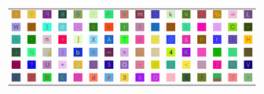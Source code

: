 <table>
<tr>
<td><img src="27.gif"></td>
<td><img src="79.gif"></td>
<td><img src="71.gif"></td>
<td><img src="38.gif"></td>
<td><img src="53.gif"></td>
<td><img src="60.gif"></td>
<td><img src="46.gif"></td>
<td><img src="78.gif"></td>
<td><img src="6D.gif"></td>
<td><img src="29.gif"></td>
<td><img src="6B.gif"></td>
<td><img src="75.gif"></td>
<td><img src="59.gif"></td>
<td><img src="25.gif"></td>
<td><img src="77.gif"></td>
<td><img src="4C.gif"></td>
</tr>
<tr>
<td><img src="57.gif"></td>
<td><img src="7C.gif"></td>
<td><img src="7D.gif"></td>
<td><img src="30.gif"></td>
<td><img src="2D.gif"></td>
<td><img src="67.gif"></td>
<td><img src="68.gif"></td>
<td><img src="74.gif"></td>
<td><img src="66.gif"></td>
<td><img src="5B.gif"></td>
<td><img src="76.gif"></td>
<td><img src="49.gif"></td>
<td><img src="63.gif"></td>
<td><img src="3A.gif"></td>
<td><img src="43.gif"></td>
<td><img src="7E.gif"></td>
</tr>
<tr>
<td><img src="73.gif"></td>
<td><img src="22.gif"></td>
<td><img src="6E.gif"></td>
<td><img src="65.gif"></td>
<td><img src="5D.gif"></td>
<td><img src="58.gif"></td>
<td><img src="41.gif"></td>
<td><img src="54.gif"></td>
<td><img src="7A.gif"></td>
<td><img src="2E.gif"></td>
<td><img src="40.gif"></td>
<td><img src="26.gif"></td>
<td><img src="70.gif"></td>
<td><img src="72.gif"></td>
<td><img src="6C.gif"></td>
<td><img src="48.gif"></td>
</tr>
<tr>
<td><img src="3B.gif"></td>
<td><img src="4E.gif"></td>
<td><img src="gr3.gif"></td>
<td><img src="6A.gif"></td>
<td><img src="62.gif"></td>
<td><img src="6F.gif"></td>
<td><img src="5F.gif"></td>
<td><img src="3E.gif"></td>
<td><img src="gr1.gif"></td>
<td><img src="4D.gif"></td>
<td><img src="34.gif"></td>
<td><img src="4B.gif"></td>
<td><img src="7B.gif"></td>
<td><img src="5E.gif"></td>
<td><img src="2A.gif"></td>
<td><img src="47.gif"></td>
</tr>
<tr>
<td><img src="2F.gif"></td>
<td><img src="3F.gif"></td>
<td><img src="55.gif"></td>
<td><img src="3D.gif"></td>
<td><img src="4A.gif"></td>
<td><img src="39.gif"></td>
<td><img src="24.gif"></td>
<td><img src="4F.gif"></td>
<td><img src="2C.gif"></td>
<td><img src="31.gif"></td>
<td><img src="61.gif"></td>
<td><img src="3C.gif"></td>
<td><img src="50.gif"></td>
<td><img src="5A.gif"></td>
<td><img src="52.gif"></td>
<td><img src="56.gif"></td>
</tr>
<tr>
<td><img src="28.gif"></td>
<td><img src="44.gif"></td>
<td><img src="42.gif"></td>
<td><img src="45.gif"></td>
<td><img src="69.gif"></td>
<td><img src="64.gif"></td>
<td><img src="23.gif"></td>
<td><img src="33.gif"></td>
<td><img src="36.gif"></td>
<td><img src="51.gif"></td>
<td><img src="32.gif"></td>
<td><img src="35.gif"></td>
<td><img src="21.gif"></td>
<td><img src="gr2.gif"></td>
<td><img src="37.gif"></td>
<td><img src="2B.gif"></td>
</tr>
</table>
